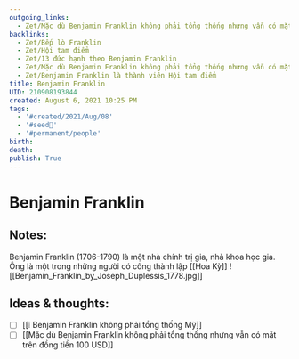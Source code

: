 ```yaml
---
outgoing_links:
  - Zet/Mặc dù Benjamin Franklin không phải tổng thống nhưng vẫn có mặt trên đồng tiền 100 USD
backlinks:
  - Zet/Bếp lò Franklin
  - Zet/Hội tam điểm
  - Zet/13 đức hạnh theo Benjamin Franklin
  - Zet/Mặc dù Benjamin Franklin không phải tổng thống nhưng vẫn có mặt trên đồng tiền 100 USD
  - Zet/Benjamin Franklin là thành viên Hội tam điểm
title: Benjamin Franklin
UID: 210908193844
created: August 6, 2021 10:25 PM
tags:
  - '#created/2021/Aug/08'
  - '#seed🥜'
  - '#permanent/people'
birth: 
death: 
publish: True
---
```

# Benjamin Franklin

## Notes:
Benjamin Franklin (1706-1790) là một nhà chính trị gia, nhà khoa học gia. Ông là một trong những người có công thành lập [[Hoa Kỳ]]
![[Benjamin_Franklin_by_Joseph_Duplessis_1778.jpg]]

## Ideas & thoughts:
- [ ] [[❕ Benjamin Franklin không phải tổng thống Mỹ]]
- [ ] [[Mặc dù Benjamin Franklin không phải tổng thống nhưng vẫn có mặt trên đồng tiền 100 USD]]
